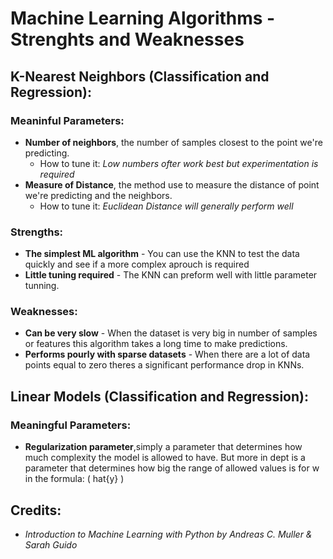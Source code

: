 # Machine Learning Algorithms - Strenghts and Weaknesses



## K-Nearest Neighbors (Classification and Regression):
### Meaninful Parameters:
- **Number of neighbors**, the number of samples closest to the point we're predicting.
  - How to tune it: *Low numbers ofter work best but experimentation is required*
- **Measure of Distance**, the method use to measure the distance of point we're predicting and the neighbors.
  - How to tune it: *Euclidean Distance will generally perform well*
  
### Strengths:
- **The simplest ML algorithm** - You can use the KNN to test the data quickly and see if a more complex aprouch is required
- **Little tuning required** - The KNN can preform well with little parameter tunning.

### Weaknesses:
- **Can be very slow** - When the dataset is very big in number of samples or features this algorithm takes a long time to make predictions.
- **Performs pourly with sparse datasets** - When there are a lot of data points equal to zero theres a significant performance drop in KNNs.

## Linear Models (Classification and Regression):
### Meaningful Parameters:
- **Regularization parameter**,simply a parameter that determines how much complexity the model is allowed to have. But more in dept is a parameter that determines how big the range of allowed values is for w in the formula: \( hat{y} \)


## Credits:
- *Introduction to Machine Learning with Python by Andreas C. Muller & Sarah Guido*

